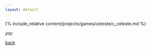```yaml
---
layout: default
---
```


{% include_relative content/projects/games/celeste/c_celeste.md %}


_yay_

[back](./)